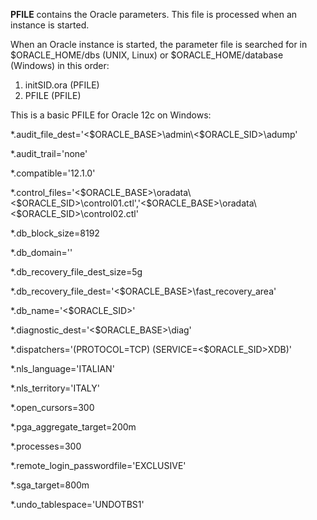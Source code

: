 <b>PFILE</b> contains the Oracle parameters. This file is processed when an instance is started.

When an Oracle instance is started, the parameter file is searched for in $ORACLE_HOME/dbs (UNIX, Linux) or $ORACLE_HOME/database (Windows) in this order:

1) initSID.ora (PFILE)
2) PFILE (PFILE)

This is a basic PFILE for Oracle 12c on Windows:

*.audit_file_dest='<$ORACLE_BASE>\admin\<$ORACLE_SID>\adump'

*.audit_trail='none'

*.compatible='12.1.0'

*.control_files='<$ORACLE_BASE>\oradata\<$ORACLE_SID>\control01.ctl','<$ORACLE_BASE>\oradata\<$ORACLE_SID>\control02.ctl'

*.db_block_size=8192

*.db_domain=''

*.db_recovery_file_dest_size=5g

*.db_recovery_file_dest='<$ORACLE_BASE>\fast_recovery_area'

*.db_name='<$ORACLE_SID>'

*.diagnostic_dest='<$ORACLE_BASE>\diag'

*.dispatchers='(PROTOCOL=TCP) (SERVICE=<$ORACLE_SID>XDB)'

*.nls_language='ITALIAN'

*.nls_territory='ITALY'

*.open_cursors=300

*.pga_aggregate_target=200m

*.processes=300

*.remote_login_passwordfile='EXCLUSIVE'

*.sga_target=800m

*.undo_tablespace='UNDOTBS1'
